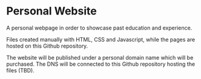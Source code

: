 # Personal Website 

<p>A personal webpage in order to showcase past education and experience. </p>

<p>Files created manually with HTML, CSS and Javascript, while the pages are hosted on this Github repository.</p>

<p>The website will be published under a personal domain name which will be purchased. The DNS will be connected to this Github repository hosting the files (TBD). </p>
